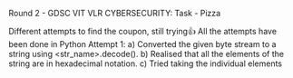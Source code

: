 Round 2 - GDSC VIT VLR CYBERSECURITY: Task - Pizza

Different attempts to find the coupon, still trying👍
All the attempts have been done in Python
Attempt 1:
a) Converted the given byte stream to a string using <str_name>.decode().
b) Realised that all the elements of the string are in hexadecimal notation.
c) Tried taking the individual elements 

